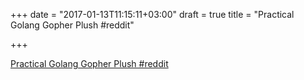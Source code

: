 +++
date = "2017-01-13T11:15:11+03:00"
draft = true
title = "Practical Golang Gopher Plush  #reddit"

+++

<p><a href="https://t.co/40sphIsvmc">Practical Golang Gopher Plush  #reddit</a></p>
